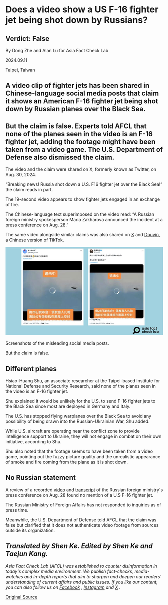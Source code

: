 # Does a video show a US F-16 fighter jet being shot down by Russians?

## Verdict: False

By Dong Zhe and Alan Lu for Asia Fact Check Lab

2024.09.11

Taipei, Taiwan

## A video clip of fighter jets has been shared in Chinese-language social media posts that claim it shows an American F-16 fighter jet being shot down by Russian planes over the Black Sea.

## But the claim is false. Experts told AFCL that none of the planes seen in the video is an F-16 fighter jet, adding the footage might have been taken from a video game. The U.S. Department of Defense also dismissed the claim.

The video and the claim were shared on X, formerly known as Twitter, on Aug. 30, 2024.

“Breaking news! Russia shot down a U.S. F16 fighter jet over the Black Sea!” the claim reads in part.

The 19-second video appears to show fighter jets engaged in an exchange of fire.

The Chinese-language text superimposed on the video read: “A Russian foreign ministry spokesperson Maria Zakharova announced the incident at a press conference on Aug. 28.”

The same video alongside similar claims was also shared on [X](https://archive.ph/ZIkmX) and [Douyin](https://www.douyin.com/user/MS4wLjABAAAA_FlSI4r4ctpOuGkOxATo-xZN9jwja8E9yDDpcy-fXP8?from_tab_name=main&modal_id=7408081472617319707), a Chinese version of TikTok.

![1 (24).png](images/36Z4SRHW2UHZ7FWW54LGOUKECA.png)

Screenshots of the misleading social media posts.

But the claim is false.

## Different planes

Hsiao-Huang Shu, an associate researcher at the Taipei-based Institute for National Defense and Security Research, said none of the planes seen in the video is an F-16 fighter jet.

Shu explained it would be unlikely for the U.S. to send F-16 fighter jets to the Black Sea since most are deployed in Germany and Italy.

The U.S. has stopped flying warplanes over the Black Sea to avoid any possibility of being drawn into the Russian-Ukrainian War, Shu added.

While U.S. aircraft are operating near the conflict zone to provide intelligence support to Ukraine, they will not engage in combat on their own initiative, according to Shu.

Shu also noted that the footage seems to have been taken from a video game, pointing out the fuzzy picture quality and the unrealistic appearance of smoke and fire coming from the plane as it is shot down.

## No Russian statement

A review of a recorded [video](https://www.youtube.com/watch?v=HPrdJDH63fs) and [transcript](https://mid.ru/en/press_service/spokesman/briefings/1966922/) of the Russian foreign ministry's press conference on Aug. 28 found no mention of a U.S F-16 fighter jet.

The Russian Ministry of Foreign Affairs has not responded to inquiries as of press time.

Meanwhile, the U.S. Department of Defense told AFCL that the claim was false but clarified that it does not authenticate video footage from sources outside its organization.

## *Translated by Shen Ke. Edited by Shen Ke and Taejun Kang.*

*Asia Fact Check Lab (AFCL) was established to counter disinformation in today's complex media environment. We publish fact-checks, media-watches and in-depth reports that aim to sharpen and deepen our readers' understanding of current affairs and public issues. If you like our content, you can also follow us on*   [*Facebook*](https://www.facebook.com/asiafactchecklabcn)  *,*   [*Instagram*](https://www.instagram.com/asiafactchecklab/)   *and*   [*X*](https://twitter.com/AFCL_eng)  *.*



[Original Source](https://www.rfa.org/english/news/afcl/afcl-us-fighter-jet-russia-09112024035430.html)